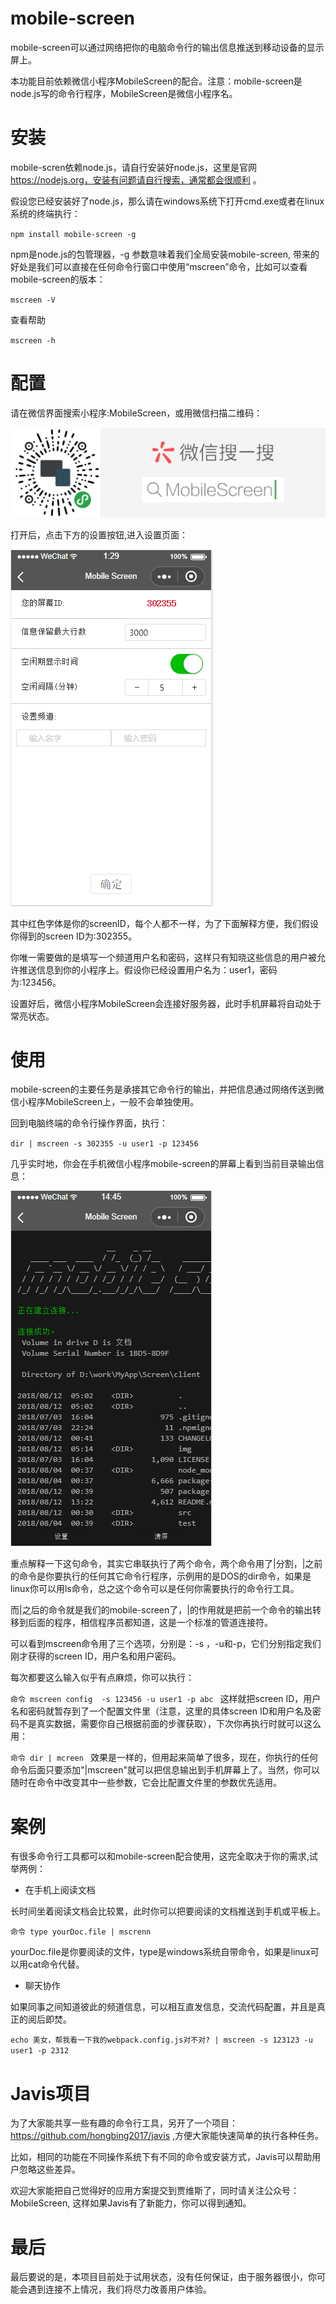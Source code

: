 # mobile-screen

mobile-screen可以通过网络把你的电脑命令行的输出信息推送到移动设备的显示屏上。

本功能目前依赖微信小程序MobileScreen的配合。注意：mobile-screen是node.js写的命令行程序，MobileScreen是微信小程序名。

# 安装

mobile-scren依赖node.js，请自行安装好node.js，这里是官网 https://nodejs.org，安装有问题请自行搜索，通常都会很顺利 。

假设您已经安装好了node.js，那么请在windows系统下打开cmd.exe或者在linux系统的终端执行：

`
npm install mobile-screen -g
`

npm是node.js的包管理器，-g 参数意味着我们全局安装mobile-screen, 带来的好处是我们可以直接在任何命令行窗口中使用“mscreen”命令，比如可以查看mobile-screen的版本：

`
mscreen -V
`

查看帮助

`
mscreen -h
`

# 配置

请在微信界面搜索小程序:MobileScreen，或用微信扫描二维码：

![MobileScreen小程序二维码](./img/mobilescreenqrcode.png)

打开后，点击下方的设置按钮,进入设置页面：

![ 小程序设置](./img/setting.png)

其中红色字体是你的screenID，每个人都不一样，为了下面解释方便，我们假设你得到的screen ID为:302355。

你唯一需要做的是填写一个频道用户名和密码，这样只有知晓这些信息的用户被允许推送信息到你的小程序上。假设你已经设置用户名为：user1，密码为:123456。

设置好后，微信小程序MobileScreen会连接好服务器，此时手机屏幕将自动处于常亮状态。


# 使用

mobile-screen的主要任务是承接其它命令行的输出，并把信息通过网络传送到微信小程序MobileScreen上，一般不会单独使用。

回到电脑终端的命令行操作界面，执行：

`
dir | mscreen -s 302355 -u user1 -p 123456
`

几乎实时地，你会在手机微信小程序mobile-screen的屏幕上看到当前目录输出信息：

![输出](./img/screenshot.png)

重点解释一下这句命令，其实它串联执行了两个命令，两个命令用了|分割，|之前的命令是你要执行的任何其它命令行程序，示例用的是DOS的dir命令，如果是linux你可以用ls命令，总之这个命令可以是任何你需要执行的命令行工具。

而|之后的命令就是我们的mobile-screen了，|的作用就是把前一个命令的输出转移到后面的程序，相信程序员都知道，这是一个标准的管道连接符。

可以看到mscreen命令用了三个选项，分别是：-s ，-u和-p，它们分别指定我们刚才获得的screen ID，用户名和用户密码。

每次都要这么输入似乎有点麻烦，你可以执行：

`命令
mscreen config  -s 123456 -u user1 -p abc
`
这样就把screen ID，用户名和密码就暂存到了一个配置文件里（注意，这里的具体screen ID和用户名及密码不是真实数据，需要你自己根据前面的步骤获取），下次你再执行时就可以这么用：

`命令
dir | mcreen
`
效果是一样的，但用起来简单了很多，现在，你执行的任何命令后面只要添加"|mscreen"就可以把信息输出到手机屏幕上了。当然，你可以随时在命令中改变其中一些参数，它会比配置文件里的参数优先适用。


# 案例

有很多命令行工具都可以和mobile-screen配合使用，这完全取决于你的需求,试举两例：

* 在手机上阅读文档

长时间坐着阅读文档会比较累，此时你可以把要阅读的文档推送到手机或平板上。

`命令
    type yourDoc.file | mscrenn
`

yourDoc.file是你要阅读的文件，type是windows系统自带命令，如果是linux可以用cat命令代替。

* 聊天协作

如果同事之间知道彼此的频道信息，可以相互直发信息，交流代码配置，并且是真正的阅后即焚。

`
    echo 美女，帮我看一下我的webpack.config.js对不对? | mscreen -s 123123 -u user1 -p 2312
`

# Javis项目

为了大家能共享一些有趣的命令行工具，另开了一个项目：https://github.com/hongbing2017/javis ,方便大家能快速简单的执行各种任务。

比如，相同的功能在不同操作系统下有不同的命令或安装方式，Javis可以帮助用户忽略这些差异。

欢迎大家能把自己觉得好的应用方案提交到贾维斯了，同时请关注公众号：MobileScreen, 这样如果Javis有了新能力，你可以得到通知。

# 最后

最后要说的是，本项目目前处于试用状态，没有任何保证，由于服务器很小，你可能会遇到连接不上情况，我们将尽力改善用户体验。